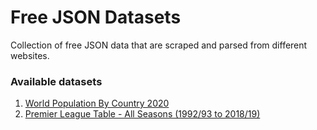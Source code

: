 # Free JSON Datasets
Collection of free JSON data that are scraped and parsed from different websites.

### Available datasets
1. <a href="https://github.com/sharmadhiraj/free-json-datasets/blob/master/datasets/world-population-by-country-2020.json" target="_blank">World Population By Country 2020</a>
2. <a href="https://github.com/sharmadhiraj/free-json-datasets/blob/master/datasets/premier-league-points-table.json" target="_blank">Premier League Table - All Seasons (1992/93 to 2018/19)</a>
